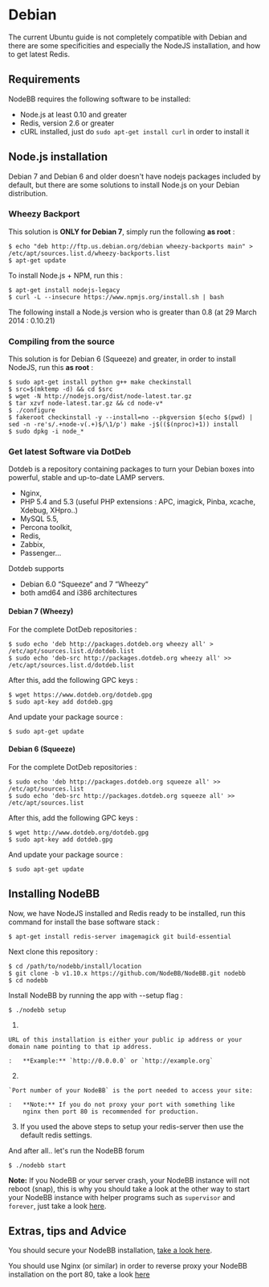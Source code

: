 Debian
======

The current Ubuntu guide is not completely compatible with Debian and
there are some specificities and especially the NodeJS installation, and
how to get latest Redis.

Requirements
------------

NodeBB requires the following software to be installed:

-   Node.js at least 0.10 and greater
-   Redis, version 2.6 or greater
-   cURL installed, just do `sudo apt-get install curl` in order to
    install it

Node.js installation
--------------------

Debian 7 and Debian 6 and older doesn't have nodejs packages included by
default, but there are some solutions to install Node.js on your Debian
distribution.

### Wheezy Backport

This solution is **ONLY for Debian 7**, simply run the following **as
root** :

```
$ echo "deb http://ftp.us.debian.org/debian wheezy-backports main" > /etc/apt/sources.list.d/wheezy-backports.list
$ apt-get update
```

To install Node.js + NPM, run this :

```
$ apt-get install nodejs-legacy
$ curl -L --insecure https://www.npmjs.org/install.sh | bash
```

The following install a Node.js version who is greater than 0.8 (at 29
March 2014 : 0.10.21)

### Compiling from the source

This solution is for Debian 6 (Squeeze) and greater, in order to install
NodeJS, run this **as root** :

```
$ sudo apt-get install python g++ make checkinstall
$ src=$(mktemp -d) && cd $src
$ wget -N http://nodejs.org/dist/node-latest.tar.gz
$ tar xzvf node-latest.tar.gz && cd node-v*
$ ./configure
$ fakeroot checkinstall -y --install=no --pkgversion $(echo $(pwd) | sed -n -re's/.+node-v(.+)$/\1/p') make -j$(($(nproc)+1)) install
$ sudo dpkg -i node_*
```

### Get latest Software via DotDeb

Dotdeb is a repository containing packages to turn your Debian boxes
into powerful, stable and up-to-date LAMP servers.

-   Nginx,
-   PHP 5.4 and 5.3 (useful PHP extensions : APC, imagick, Pinba,
    xcache, Xdebug, XHpro..)
-   MySQL 5.5,
-   Percona toolkit,
-   Redis,
-   Zabbix,
-   Passenger…

Dotdeb supports

-   Debian 6.0 “Squeeze“ and 7 “Wheezy“
-   both amd64 and i386 architectures

#### Debian 7 (Wheezy)

For the complete DotDeb repositories :

```
$ sudo echo 'deb http://packages.dotdeb.org wheezy all' > /etc/apt/sources.list.d/dotdeb.list
$ sudo echo 'deb-src http://packages.dotdeb.org wheezy all' >> /etc/apt/sources.list.d/dotdeb.list
```

After this, add the following GPC keys :

```
$ wget https://www.dotdeb.org/dotdeb.gpg
$ sudo apt-key add dotdeb.gpg
```

And update your package source :

```
$ sudo apt-get update
```

#### Debian 6 (Squeeze)

For the complete DotDeb repositories :

```
$ sudo echo 'deb http://packages.dotdeb.org squeeze all' >> /etc/apt/sources.list
$ sudo echo 'deb-src http://packages.dotdeb.org squeeze all' >> /etc/apt/sources.list
```

After this, add the following GPC keys :

```
$ wget http://www.dotdeb.org/dotdeb.gpg
$ sudo apt-key add dotdeb.gpg
```

And update your package source :

```
$ sudo apt-get update
```

Installing NodeBB
-----------------

Now, we have NodeJS installed and Redis ready to be installed, run this
command for install the base software stack :

```
$ apt-get install redis-server imagemagick git build-essential
```

Next clone this repository :

```
$ cd /path/to/nodebb/install/location
$ git clone -b v1.10.x https://github.com/NodeBB/NodeBB.git nodebb
$ cd nodebb
```

Install NodeBB by running the app with --setup flag :

```
$ ./nodebb setup
```

1.  

    URL of this installation is either your public ip address or your domain name pointing to that ip address.

    :   **Example:** `http://0.0.0.0` or `http://example.org`

2.  

    `Port number of your NodeBB` is the port needed to access your site:

    :   **Note:** If you do not proxy your port with something like
        nginx then port 80 is recommended for production.

3.  If you used the above steps to setup your redis-server then use the
    default redis settings.

And after all.. let's run the NodeBB forum

```
$ ./nodebb start
```

**Note:** If you NodeBB or your server crash, your NodeBB instance will
not reboot (snap), this is why you should take a look at the other way
to start your NodeBB instance with helper programs such as `supervisor`
and `forever`, just take a look [here](../../configuring/running).

Extras, tips and Advice
-----------------------

You should secure your NodeBB installation, [take a look
here](https://github.com/NodeBB/NodeBB#securing-nodebb).

You should use Nginx (or similar) in order to reverse proxy your NodeBB
installation on the port 80,
take a look [here](../../configuring/proxies)
